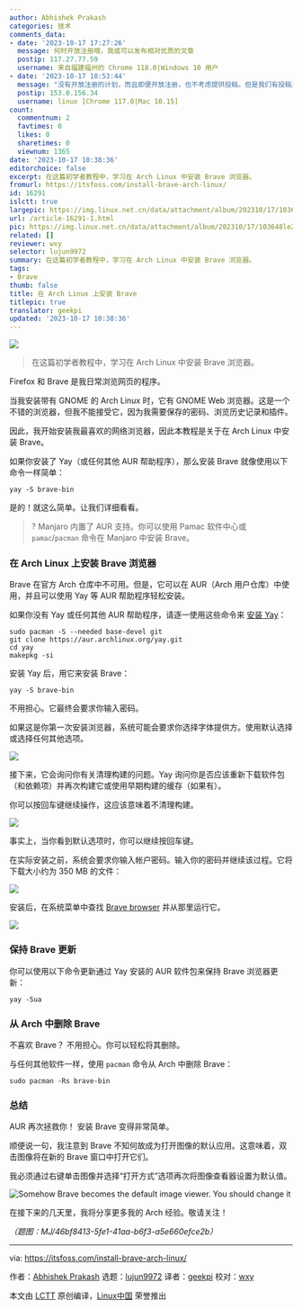 ```yaml
---
author: Abhishek Prakash
categories: 技术
comments_data:
- date: '2023-10-17 17:27:26'
  message: 何时开放注册哦，我或可以发布相对优质的文章
  postip: 117.27.77.59
  username: 来自福建福州的 Chrome 118.0|Windows 10 用户
- date: '2023-10-17 18:53:44'
  message: "没有开放注册的计划，而且即便开放注册，也不考虑提供投稿。但是我们有投稿通道：<br />\r\nhttps://github.com/LCTT/Articles/pulls"
  postip: 153.0.156.34
  username: linux [Chrome 117.0|Mac 10.15]
count:
  commentnum: 2
  favtimes: 0
  likes: 0
  sharetimes: 0
  viewnum: 1365
date: '2023-10-17 10:38:36'
editorchoice: false
excerpt: 在这篇初学者教程中，学习在 Arch Linux 中安装 Brave 浏览器。
fromurl: https://itsfoss.com/install-brave-arch-linux/
id: 16291
islctt: true
largepic: https://img.linux.net.cn/data/attachment/album/202310/17/103648le2r0e688pef1v22.jpg
url: /article-16291-1.html
pic: https://img.linux.net.cn/data/attachment/album/202310/17/103648le2r0e688pef1v22.jpg.thumb.jpg
related: []
reviewer: wxy
selector: lujun9972
summary: 在这篇初学者教程中，学习在 Arch Linux 中安装 Brave 浏览器。
tags:
- Brave
thumb: false
title: 在 Arch Linux 上安装 Brave
titlepic: true
translator: geekpi
updated: '2023-10-17 10:38:36'
---
```


![](https://img.linux.net.cn/data/attachment/album/202310/17/103648le2r0e688pef1v22.jpg)



> 
> 在这篇初学者教程中，学习在 Arch Linux 中安装 Brave 浏览器。
> 
> 
> 


Firefox 和 Brave 是我日常浏览网页的程序。


当我安装带有 GNOME 的 Arch Linux 时，它有 GNOME Web 浏览器。这是一个不错的浏览器，但我不能接受它，因为我需要保存的密码、浏览历史记录和插件。


因此，我开始安装我最喜欢的网络浏览器，因此本教程是关于在 Arch Linux 中安装 Brave。


如果你安装了 Yay（或任何其他 AUR 帮助程序），那么安装 Brave 就像使用以下命令一样简单：



```
yay -S brave-bin

```

是的！就这么简单。让我们详细看看。



> 
> ? Manjaro 内置了 AUR 支持。你可以使用 Pamac 软件中心或 `pamac`/`pacman` 命令在 Manjaro 中安装 Brave。
> 
> 
> 


### 在 Arch Linux 上安装 Brave 浏览器


Brave 在官方 Arch 仓库中不可用。但是，它可以在 AUR（Arch 用户仓库）中使用，并且可以使用 Yay 等 AUR 帮助程序轻松安装。


如果你没有 Yay 或任何其他 AUR 帮助程序，请逐一使用这些命令来 [安装 Yay](https://itsfoss.com/install-yay-arch-linux/)：



```
sudo pacman -S --needed base-devel git
git clone https://aur.archlinux.org/yay.git
cd yay
makepkg -si

```

安装 Yay 后，用它来安装 Brave：



```
yay -S brave-bin

```

不用担心。它最终会要求你输入密码。


如果这是你第一次安装浏览器，系统可能会要求你选择字体提供方。使用默认选择或选择任何其他选项。


![](https://img.linux.net.cn/data/attachment/album/202310/17/103837ipp9rlttr0gmcctr.png)


接下来，它会询问你有关清理构建的问题。Yay 询问你是否应该重新下载软件包（和依赖项）并再次构建它或使用早期构建的缓存（如果有）。


你可以按回车键继续操作，这应该意味着不清理构建。


![](https://img.linux.net.cn/data/attachment/album/202310/17/103838fcdl6mflwf9ah6tq.png)


事实上，当你看到默认选项时，你可以继续按回车键。


在实际安装之前，系统会要求你输入帐户密码。输入你的密码并继续该过程。它将下载大小约为 350 MB 的文件：


![](https://img.linux.net.cn/data/attachment/album/202310/17/103838qyzf2vqbsdv7a5vw.png)


安装后，在系统菜单中查找 [Brave browser](https://brave.com/) 并从那里运行它。


![](https://img.linux.net.cn/data/attachment/album/202310/17/103838k46md8u4i6zuals2.png)


### 保持 Brave 更新


你可以使用以下命令更新通过 Yay 安装的 AUR 软件包来保持 Brave 浏览器更新：



```
yay -Sua

```

### 从 Arch 中删除 Brave


不喜欢 Brave？ 不用担心。你可以轻松将其删除。


与任何其他软件一样，使用 `pacman` 命令从 Arch 中删除 Brave：



```
sudo pacman -Rs brave-bin

```

### 总结


AUR 再次拯救你！ 安装 Brave 变得非常简单。


顺便说一句，我注意到 Brave 不知何故成为打开图像的默认应用。这意味着，双击图像将在新的 Brave 窗口中打开它们。


我必须通过右键单击图像并选择“打开方式”选项再次将图像查看器设置为默认值。


![Somehow Brave becomes the default image viewer. You should change it](https://img.linux.net.cn/data/attachment/album/202310/17/103839m31iwwhqqjjlvvw8.png)


在接下来的几天里，我将分享更多我的 Arch 经验。敬请关注！


*（题图：MJ/46bf8413-5fe1-41aa-b6f3-a5e660efce2b）*




---


via: <https://itsfoss.com/install-brave-arch-linux/>


作者：[Abhishek Prakash](https://itsfoss.com/author/abhishek/) 选题：[lujun9972](https://github.com/lujun9972) 译者：[geekpi](https://github.com/geekpi) 校对：[wxy](https://github.com/wxy)


本文由 [LCTT](https://github.com/LCTT/TranslateProject) 原创编译，[Linux中国](https://linux.cn/) 荣誉推出